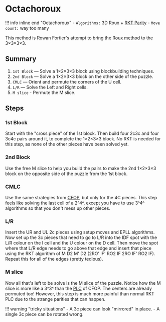 # Octachoroux

!!! info inline end "Octachoroux"
    - `Algorithms:` 3D Roux + [RKT Parity](/techniques/rkt.md#parity)
    - `Move count:` way too many

This method is Rowan Fortier's attempt to bring the [Roux method](https://www.speedsolving.com/wiki/index.php/Roux_method) to the 3×3×3×3.

## Summary

1. `1st Block` — Solve a 1×2×3×3 block using blockbuilding techniques.
2. `2nd Block` — Solve a 1×2×3×3 block on the other side of the puzzle.
3. `CMLC` — Orient and permute the corners of the U cell.
4. `L/R` — Solve the Left and Right cells.
5. `M slice` - Permute the M slice.

## Steps

### 1st Block

Start with the "cross piece" of the 1st block. Then build four 2c3c and four 3c4c pairs around it, to complete the 1×2×3×3 block. No RKT is needed for this step, as none of the other pieces have been solved yet.

### 2nd Block
Use the free M slice to help you build the pairs to make the 2nd 1×2×3×3 block on the opposite side of the puzzle from the 1st block.

### CMLC
Use the same strategies from [CFOP](/methods/3x3x3x3/cfop.md#4c-oll-4), but only for the 4C pieces. This step feels like solving the last cell of a 2^4^, except you have to use 3^4^ algorithms so that you don't mess up other pieces.

### L/R
Insert the UR and UL 2c pieces using setup moves and EPLL algorithms. Now set up the 3c pieces that need to go to L/R into the IDF spot with the L/R colour on the I cell and the U colour on the D cell. Then move the spot where that L/R edge needs to go above that edge and insert that piece using the RKT algorithm of M D2 M' D2 (2RO' IF' RO2 IF 2RO IF' RO2 IF). Repeat this for all of the edges (pretty tedious).

### M slice
Now all that's left to be solve is the M slice of the puzzle. Notice how the M slice is more like a 3^3^ than the [PLC](/methods/3x3x3x3/cfop.md#pll-4) of CFOP. The centers are already permuted too! However, this step is much more painful than normal RKT PLC due to the strange parities that can happen.

!!! warning "tricky situations"
    - A 3c piece can look "mirrored" in place.
    - A single 3c piece can be rotated wrong.
